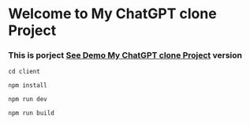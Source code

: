 # Welcome to My ChatGPT clone Project

<h3> This is porject <a href="https://beknur-gpt.netlify.app/">See Demo My ChatGPT clone Project</a> version </h3>

```
cd client
```
```
npm install
```
```
npm run dev
```
```
npm run build
```
  
           
     
                        
